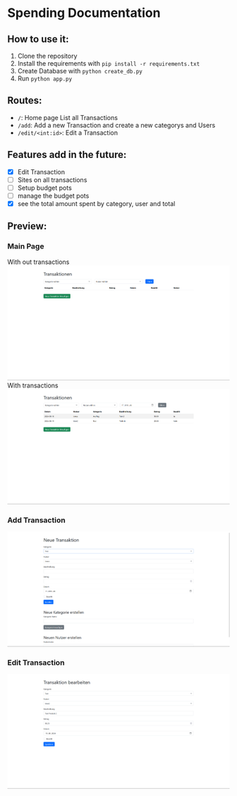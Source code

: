 # Spending Documentation

## How to use it:
1. Clone the repository
2. Install the requirements with `pip install -r requirements.txt`
3. Create Database with `python create_db.py`
4. Run `python app.py`

## Routes:
- `/`: Home page List all Transactions
- `/add`: Add a new Transaction and create a new categorys and Users
- `/edit/<int:id>`: Edit a Transaction

## Features add in the future:
- [X] Edit Transaction
- [ ] Sites on all transactions
- [ ] Setup budget pots
- [ ] manage the budget pots
- [X] see the total amount spent by category, user and total

## Preview:
### Main Page
With out transactions
<img src="picts/mainpage.png"> <br>
With transactions
<img src="picts/list_test.png"> <br>

### Add Transaction
<img src="picts/addTransaktion.png"> <br>

### Edit Transaction
<img src="picts/Edit_example1.png"> <br>